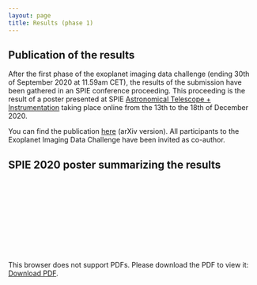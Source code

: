 ```yaml
---
layout: page 
title: Results (phase 1)
---
```


## Publication of the results 

After the first phase of the exoplanet imaging data challenge (ending 30th of September 2020 at 11.59am CET), the results of the submission have been gathered in an SPIE conference proceeding. This proceeding is the result of a poster presented at SPIE [Astronomical Telescope + Instrumentation](https://spie.org/conferences-and-exhibitions/astronomical-telescopes-and-instrumentation) taking place online from the 13th to the 18th of December 2020. 

You can find the publication [here](https://arxiv.org/pdf/2101.05080.pdf) (arXiv version). All participants to the Exoplanet Imaging Data Challenge have been invited as co-author.



## SPIE 2020 poster summarizing the results 


<object data="https://raw.githubusercontent.com/exoplanet-imaging-challenge/exoplanet-imaging-challenge.github.io/master/img/SPIE_Poster_EIDC_v4.pdf" type="application/pdf" width="700px" height="700px">
    <embed src="https://raw.githubusercontent.com/exoplanet-imaging-challenge/exoplanet-imaging-challenge.github.io/master/img/SPIE_Poster_EIDC_v4.pdf">
        <p>This browser does not support PDFs. Please download the PDF to view it: <a href="https://raw.githubusercontent.com/exoplanet-imaging-challenge/exoplanet-imaging-challenge.github.io/master/img/SPIE_Poster_EIDC_v4.pdf">Download PDF</a>.</p>
    </embed>
</object>
